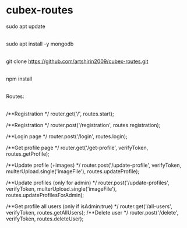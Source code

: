 # cubex-routes

sudo apt update</br></br>

sudo apt install -y mongodb</br></br>

git clone https://github.com/artshirin2009/cubex-routes.git</br></br>

npm install</br></br>

Routes:</br></br>

/**Registration */
router.get('/', routes.start);

/**Registration */
router.post('/registration', routes.registration);

/**Login page */
router.post('/login', routes.login);

/**Get profile page */
router.get('/get-profile', verifyToken, routes.getProfile);

/**Update profile (+images) */
router.post('/update-profile',
    verifyToken,
    multerUpload.single('imageFile'),
    routes.updateProfile);

/**Update profiles (only for admin) */
router.post('/update-profiles',
    verifyToken,
    multerUpload.single('imageFile'),
    routes.updateProfilesForAdmin);

/**Get profile all users (only if isAdmin:true) */
router.get('/all-users', verifyToken, routes.getAllUsers);
/**Delete user */
router.post('/delete', verifyToken, routes.deleteUser);

